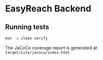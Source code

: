 # EasyReach Backend

## Running tests

```bash
mvn -q clean verify
```

The JaCoCo coverage report is generated at:
`target/site/jacoco/index.html`
